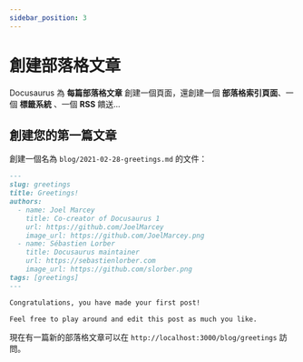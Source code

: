 ```yaml
---
sidebar_position: 3
---
```


# 創建部落格文章

Docusaurus 為 **每篇部落格文章** 創建一個頁面，還創建一個 **部落格索引頁面**、一個 **標籤系統** 、一個 **RSS** 饋送...

## 創建您的第一篇文章

創建一個名為 `blog/2021-02-28-greetings.md` 的文件：

```md title="blog/2021-02-28-greetings.md"
---
slug: greetings
title: Greetings!
authors:
  - name: Joel Marcey
    title: Co-creator of Docusaurus 1
    url: https://github.com/JoelMarcey
    image_url: https://github.com/JoelMarcey.png
  - name: Sébastien Lorber
    title: Docusaurus maintainer
    url: https://sebastienlorber.com
    image_url: https://github.com/slorber.png
tags: [greetings]
---

Congratulations, you have made your first post!

Feel free to play around and edit this post as much you like.
```

現在有一篇新的部落格文章可以在 `http://localhost:3000/blog/greetings` 訪問。
